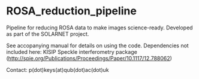 # ROSA_reduction_pipeline
Pipeline for reducing ROSA data to make images science-ready.
Developed as part of the SOLARNET project.

See accopanying manual for details on using the code.
Dependencies not included here: KISIP Speckle interferometry package (http://spie.org/Publications/Proceedings/Paper/10.1117/12.788062)

Contact: p(dot)keys(at)qub(dot)ac(dot)uk
